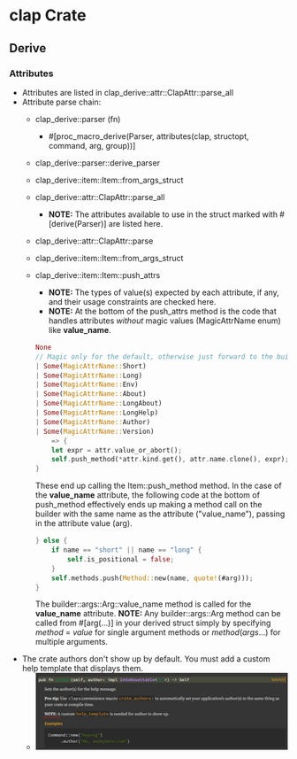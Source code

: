 # clap Crate

## Derive

### Attributes

* Attributes are listed in clap_derive::attr::ClapAttr::parse_all
* Attribute parse chain:
    * clap_derive::parser (fn)
        * #[proc_macro_derive(Parser, attributes(clap, structopt, command, arg, group))]
    * clap_derive::parser::derive_parser
    * clap_derive::item::Item::from_args_struct
    * clap_derive::attr::ClapAttr::parse_all
        * **NOTE:** The attributes available to use in the struct marked with #[derive(Parser)] are listed here.
    * clap_derive::attr::ClapAttr::parse
    * clap_derive::item::Item::from_args_struct
    * clap_derive::item::Item::push_attrs
        * **NOTE:** The types of value(s) expected by each attribute, if any, and their usage constraints are checked here.
        * **NOTE:** At the bottom of the push_attrs method is the code that handles attributes *without* magic values (MagicAttrName enum) like **value_name**. 

        ```rust
        None
        // Magic only for the default, otherwise just forward to the builder
        | Some(MagicAttrName::Short)
        | Some(MagicAttrName::Long)
        | Some(MagicAttrName::Env)
        | Some(MagicAttrName::About)
        | Some(MagicAttrName::LongAbout)
        | Some(MagicAttrName::LongHelp)
        | Some(MagicAttrName::Author)
        | Some(MagicAttrName::Version)
            => {
            let expr = attr.value_or_abort();
            self.push_method(*attr.kind.get(), attr.name.clone(), expr);
        }
        ```

        These end up calling the Item::push_method method. In the case of the **value_name** attribute, the following code at the bottom of push_method effectively ends up making a method call on the builder with the same name as the attribute ("value_name"), passing in the attribute value (arg).

        ```rust
        } else {
            if name == "short" || name == "long" {
                self.is_positional = false;
            }
            self.methods.push(Method::new(name, quote!(#arg)));
        }
        ```

        The builder::args::Arg::value_name method is called for the **value_name** attribute. **NOTE:** Any builder::args::Arg method can be called from #[arg(...)] in your derived struct simply by specifying *method* = *value* for single argument methods or *method*(*args*...) for multiple arguments.
* The crate authors don't show up by default. You must add a custom help template that displays them.
    * ![Authors don't show up](./clap_author_not_shown.jpeg)